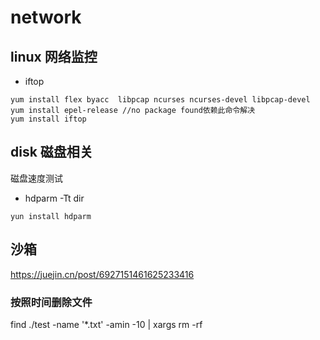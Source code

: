 # network
## linux 网络监控
- iftop
```
yum install flex byacc  libpcap ncurses ncurses-devel libpcap-devel
yum install epel-release //no package found依赖此命令解决
yum install iftop
```

## disk 磁盘相关

磁盘速度测试
- hdparm -Tt dir
```
yun install hdparm
```

## 沙箱
https://juejin.cn/post/6927151461625233416

### 按照时间删除文件
find ./test -name '*.txt' -amin -10 | xargs rm -rf